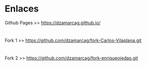 # Enlaces
Github Pages  >> https://dzamarcag.github.io/
#
Fork 1 >> https://github.com/dzamarcag/fork-Carlos-Vilaplana.git
#
Fork 2 >> https://github.com/dzamarcag/fork-enriqueojedao.git   